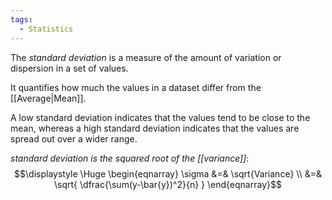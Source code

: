 ```yaml
---
tags:
  - Statistics
---
```

The *standard deviation* is a measure of the amount of variation or dispersion in a set of values. 

It quantifies how much the values in a dataset differ from the [[Average|Mean]]. 

A low standard deviation indicates that the values tend to be close to the mean, whereas a high standard deviation indicates that the values are spread out over a wider range.

*standard deviation is the squared root of the [[variance]]*:
$$\displaystyle \Huge \begin{eqnarray} 
\sigma &=& \sqrt{Variance}
\\
&=& 
\sqrt{
 \dfrac{\sum(y-\bar{y})^2}{n}
 }
\end{eqnarray}$$